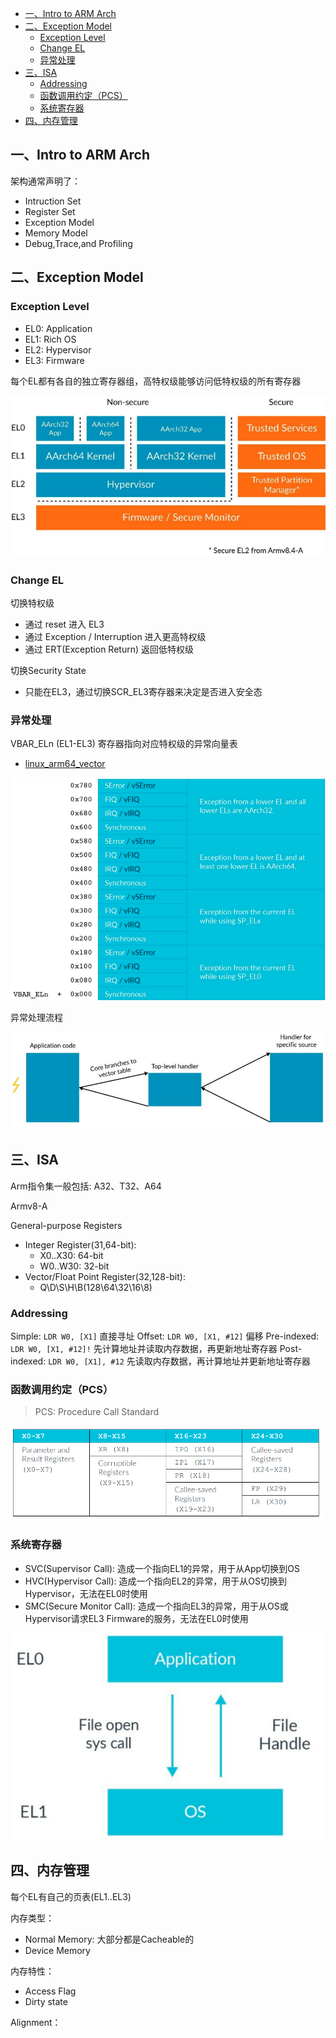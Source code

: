 - [一、Intro to ARM Arch](#一intro-to-arm-arch)
- [二、Exception Model](#二exception-model)
  - [Exception Level](#exception-level)
  - [Change EL](#change-el)
  - [异常处理](#异常处理)
- [三、ISA](#三isa)
  - [Addressing](#addressing)
  - [函数调用约定（PCS）](#函数调用约定pcs)
  - [系统寄存器](#系统寄存器)
- [四、内存管理](#四内存管理)


## 一、Intro to ARM Arch

架构通常声明了：
- Intruction Set
- Register Set
- Exception Model
- Memory Model
- Debug,Trace,and Profiling

## 二、Exception Model

### Exception Level

- EL0: Application
- EL1: Rich OS
- EL2: Hypervisor
- EL3: Firmware

每个EL都有各自的独立寄存器组，高特权级能够访问低特权级的所有寄存器

![](./img/image.png)

### Change EL

切换特权级
- 通过 reset 进入 EL3
- 通过 Exception / Interruption 进入更高特权级
- 通过 ERT(Exception Return) 返回低特权级

切换Security State
- 只能在EL3，通过切换SCR_EL3寄存器来决定是否进入安全态

### 异常处理

VBAR_ELn (EL1-EL3) 寄存器指向对应特权级的异常向量表
- [linux_arm64_vector](https://elixir.bootlin.com/linux/v6.10.2/source/arch/arm64/kernel/entry.S#L519)

![](./img/image-1.png)

异常处理流程

![](./img/image-2.png)

## 三、ISA

Arm指令集一般包括: A32、T32、A64

Armv8-A

General-purpose Registers
- Integer Register(31,64-bit):
  - X0..X30: 64-bit
  - W0..W30: 32-bit
- Vector/Float Point Register(32,128-bit):
  - Q\D\S\H\B(128\64\32\16\8)

### Addressing

Simple: `LDR W0, [X1]` 直接寻址
Offset: `LDR W0, [X1, #12]` 偏移
Pre-indexed: `LDR W0, [X1, #12]!` 先计算地址并读取内存数据，再更新地址寄存器
Post-indexed: `LDR W0, [X1], #12` 先读取内存数据，再计算地址并更新地址寄存器

### 函数调用约定（PCS）

>PCS: Procedure Call Standard

![](./img/image-3.png)

### 系统寄存器

- SVC(Supervisor Call): 造成一个指向EL1的异常，用于从App切换到OS
- HVC(Hypervisor Call): 造成一个指向EL2的异常，用于从OS切换到Hypervisor，无法在EL0时使用
- SMC(Secure Monitor Call): 造成一个指向EL3的异常，用于从OS或Hypervisor请求EL3 Firmware的服务，无法在EL0时使用

![](./img/image-4.png)


## 四、内存管理

每个EL有自己的页表(EL1..EL3)

内存类型：
- Normal Memory: 大部分都是Cacheable的
- Device Memory

内存特性：
- Access Flag
- Dirty state

Alignment：
